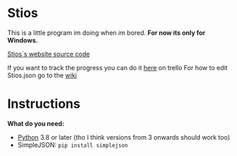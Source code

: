 # Stios
This is a little program im doing when im bored.
**For now its only for Windows.**

[Stios`s website source code](https://github.com/Tresquel/stios-website)

If you want to track the progress you can do it [here](https://trello.com/b/jEF6vGL9/stios) on trello
For how to edit Stios.json go to the [wiki](https://github.com/Tresquel/Stios/wiki)
# Instructions
**What do you need:**
  - [Python](https://www.python.org/) 3.8 or later (tho I think versions from 3 onwards should work too)
  - SimpleJSON: ```pip install simplejson```
